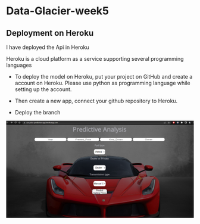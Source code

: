 # Data-Glacier-week5
## Deployment on Heroku

I have deployed the Api in Heroku 

Heroku is a cloud platform as a service supporting several programming languages

* To deploy the model on Heroku, put your project on GitHub and create a account on Heroku. Please use python as programming language while setting up the account.

* Then create a new app, connect your github repository to Heroku.

* Deploy the branch

![](https://github.com/abishekjames/Data-Glacier-week5/blob/main/Screenshot.png)
